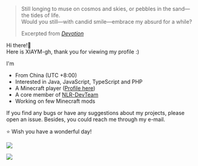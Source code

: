 > Still longing to muse on cosmos and skies,
or pebbles in the sand—the tides of life.  
> Would you still—with candid smile—embrace my absurd for a while?
> 
> Excerpted from *[Devotion](https://music.youtube.com/watch?v=sSQKl7rBTWQ&list=RDAMVMsSQKl7rBTWQ)*

Hi there!👏    
Here is XIAYM-gh, thank you for viewing my profile :)

I'm
 - From China (UTC +8:00)
 - Interested in Java, JavaScript, TypeScript and PHP
 - A Minecraft player ([Profile here](https://namemc.com/profile/MinecraftXIAYM.1))
 - A core member of [NLR-DevTeam](https://github.com/NLR-DevTeam)
 - Working on few Minecraft mods

If you find any bugs or have any suggestions about my projects, please open an issue. Besides, you could reach me through my e-mail.

⭐ Wish you have a wonderful day!

![](https://github-readme-stats.vercel.app/api?username=XIAYM-gh&show_icons=true)

![](https://github-readme-stats.vercel.app/api/top-langs/?username=XIAYM-gh&layout=compact)
